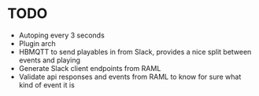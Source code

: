 # TODO

* Autoping every 3 seconds
* Plugin arch
* HBMQTT to send playables in from Slack, provides a nice split between events and playing
* Generate Slack client endpoints from RAML
* Validate api responses and events from RAML to know for sure what kind of event it is

